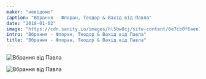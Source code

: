 ```yaml
---
maker: "невідомо"
caption: "Вбрання - Флоран, Теодор & Вахід від Павла"
date: "2018-01-02"
image: "https://cdn.sanity.io/images/hl5bw8cj/site-content/6e7cb0f6aee7fd430e5f8cff0c3351073c35b313-2000x2793.jpg"
intro: "Вбрання - Флоран, Теодор & Вахід від Павла"
title: "Вбрання - Флоран, Теодор & Вахід від Павла"
---
```


![Вбрання від Павла](/img/showcase/outfit-wahid-theodore-florent-by-paul/high_back.jpg "Вбрання від Павла")

![Вбрання від Павла](/img/showcase/outfit-wahid-theodore-florent-by-paul/high_front.jpg "Вбрання від Павла")
